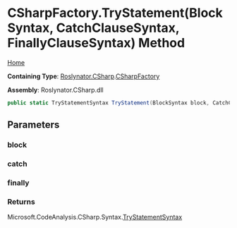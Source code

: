 # CSharpFactory\.TryStatement\(BlockSyntax, CatchClauseSyntax, FinallyClauseSyntax\) Method

[Home](../../../../README.md)

**Containing Type**: [Roslynator.CSharp](../../README.md)\.[CSharpFactory](../README.md)

**Assembly**: Roslynator\.CSharp\.dll

```csharp
public static TryStatementSyntax TryStatement(BlockSyntax block, CatchClauseSyntax @catch, FinallyClauseSyntax @finally = null)
```

## Parameters

### block





### catch





### finally





### Returns

Microsoft\.CodeAnalysis\.CSharp\.Syntax\.[TryStatementSyntax](https://docs.microsoft.com/en-us/dotnet/api/microsoft.codeanalysis.csharp.syntax.trystatementsyntax)

